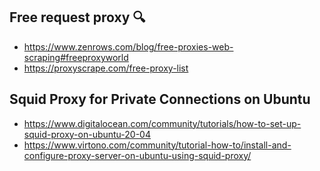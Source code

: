 ## Free request proxy 🔍
- https://www.zenrows.com/blog/free-proxies-web-scraping#freeproxyworld
- https://proxyscrape.com/free-proxy-list
## Squid Proxy for Private Connections on Ubuntu
- https://www.digitalocean.com/community/tutorials/how-to-set-up-squid-proxy-on-ubuntu-20-04
- https://www.virtono.com/community/tutorial-how-to/install-and-configure-proxy-server-on-ubuntu-using-squid-proxy/ 